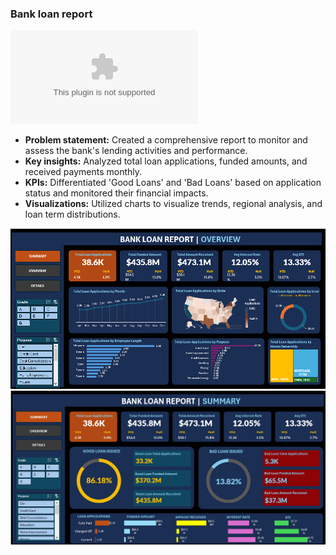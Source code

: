 ### Bank loan report
![View/download report](https://github.com/rizsocial/Data-Analysis/blob/main/Excel%20Data%20Analysis/Bank%20Loan%20Report/PROJECT.xlsx)

- **Problem statement:** Created a comprehensive report to monitor and assess the bank's lending activities and performance.
- **Key insights:** Analyzed total loan applications, funded amounts, and received payments monthly.
- **KPIs:** Differentiated 'Good Loans' and 'Bad Loans' based on application status and monitored their financial impacts.
- **Visualizations:** Utilized charts to visualize trends, regional analysis, and loan term distributions.

![Dashboard screenshot](https://github.com/rizsocial/Data-Analysis/raw/main/Excel%20Data%20Analysis/Bank%20Loan%20Report/1.png)
![Summary](https://github.com/rizsocial/Data-Analysis/blob/main/Excel%20Data%20Analysis/Bank%20Loan%20Report/2.png)
